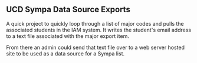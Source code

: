 ## UCD Sympa Data Source Exports

A quick project to quickly loop through a list of major codes and pulls the associated students in the IAM system. It writes the student's email address to a text file associated with the major export item. 

From there an admin could send that text file over to a web server hosted site to be used as a data source for a Sympa list. 



